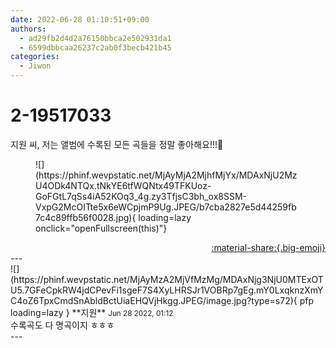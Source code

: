 ```yaml
---
date: 2022-06-28 01:10:51+09:00
authors:
  - ad29fb2d4d2a76150bbca2e502931da1
  - 6599dbbcaa26237c2ab0f3becb421b45
categories:
  - Jiwon
---
```


# 2-19517033

<div class="post-container" markdown="1">
<div class="content-container md-sidebar__scrollwrap" markdown="1">

지원 씨, 저는 앨범에 수록된 모든 곡들을 정말 좋아해요!!!💙
<figure markdown="1">
![](https://phinf.wevpstatic.net/MjAyMjA2MjhfMjYx/MDAxNjU2MzU4ODk4NTQx.tNkYE6tfWQNtx49TFKUoz-GoFGtL7qSs4iA52KOq3_4g.zy3TfjsC3bh_ox8SSM-VxpG2McOITte5x6eWCpjmP9Ug.JPEG/b7cba2827e5d44259fb7c4c89ffb56f0028.jpg){ loading=lazy onclick="openFullscreen(this)"}
</figure>


</div>
</div>

<div style="text-align: right;" markdown="1">
<a href="https://weverse.io/fromis9/fanpost/2-19517033" style="text-align: right;">:material-share:{.big-emoji}</a>
</div>
---

<div class="comments-container md-sidebar__scrollwrap" markdown="1">
<div class="comment" markdown="1">
<div class='id-container' markdown="1">
![](https://phinf.wevpstatic.net/MjAyMzA2MjVfMzMg/MDAxNjg3NjU0MTExOTU5.7GFeCpkRW4jdCPevFi1sgeF7S4XyLHRSJr1VOBRp7gEg.mY0LxqknzXmYC4oZ6TpxCmdSnAbldBctUiaEHQVjHkgg.JPEG/image.jpg?type=s72){ pfp loading=lazy }
**<span class="artist">지원</span>** <small>Jun 28 2022, 01:12</small><br>
</div>
<div class='comment-body' markdown="1">
수록곡도 다 명곡이지 ㅎㅎㅎ
</div>
</div>
</div>
---
